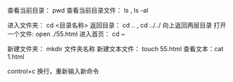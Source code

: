 查看当前目录： pwd
查看当前目录文件： ls  , ls -al

进入文件夹：  cd <目录名称>
返回目录： cd  ..  ,  cd  ../../ 向上返回两层目录
打开一个文件: open   ./55.html
进入首页： cd ~


新建文件夹： mkdir  文件夹名称
新建文本文件： touch 55.html 
查看文本：cat 1.html




control+c  换行，重新输入新命令